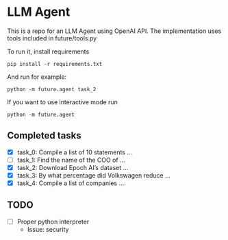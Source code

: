 # LLM Agent

This is a repo for an LLM Agent using OpenAI API. The implementation uses tools included in future/tools.py

To run it, install requirements
```
pip install -r requirements.txt
```
And run for example:
```
python -m future.agent task_2
```
If you want to use interactive mode run
```
python -m future.agent
```


## Completed tasks

- [X] task_0: Compile a list of 10 statements ...
- [ ] task_1: Find the name of the COO of ...
- [X] task_2: Download Epoch AI’s dataset ...
- [X] task_3: By what percentage did Volkswagen reduce ...
- [X] task_4: Compile a list of companies ....

## TODO
- [ ] Proper python interpreter
  - Issue: security
